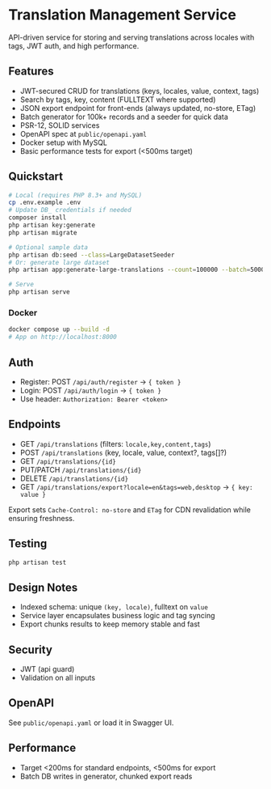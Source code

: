 # Translation Management Service

API-driven service for storing and serving translations across locales with tags, JWT auth, and high performance.

## Features
- JWT-secured CRUD for translations (keys, locales, value, context, tags)
- Search by tags, key, content (FULLTEXT where supported)
- JSON export endpoint for front-ends (always updated, no-store, ETag)
- Batch generator for 100k+ records and a seeder for quick data
- PSR-12, SOLID services
- OpenAPI spec at `public/openapi.yaml`
- Docker setup with MySQL
- Basic performance tests for export (<500ms target)

## Quickstart
```bash
# Local (requires PHP 8.3+ and MySQL)
cp .env.example .env
# Update DB_ credentials if needed
composer install
php artisan key:generate
php artisan migrate

# Optional sample data
php artisan db:seed --class=LargeDatasetSeeder
# Or: generate large dataset
php artisan app:generate-large-translations --count=100000 --batch=5000

# Serve
php artisan serve
```

### Docker
```bash
docker compose up --build -d
# App on http://localhost:8000
```

## Auth
- Register: POST `/api/auth/register` → `{ token }`
- Login: POST `/api/auth/login` → `{ token }`
- Use header: `Authorization: Bearer <token>`

## Endpoints
- GET `/api/translations` (filters: `locale,key,content,tags`)
- POST `/api/translations` (key, locale, value, context?, tags[]?)
- GET `/api/translations/{id}`
- PUT/PATCH `/api/translations/{id}`
- DELETE `/api/translations/{id}`
- GET `/api/translations/export?locale=en&tags=web,desktop` → `{ key: value }`

Export sets `Cache-Control: no-store` and `ETag` for CDN revalidation while ensuring freshness.

## Testing
```bash
php artisan test
```

## Design Notes
- Indexed schema: unique `(key, locale)`, fulltext on `value`
- Service layer encapsulates business logic and tag syncing
- Export chunks results to keep memory stable and fast

## Security
- JWT (api guard)
- Validation on all inputs

## OpenAPI
See `public/openapi.yaml` or load it in Swagger UI.

## Performance
- Target <200ms for standard endpoints, <500ms for export
- Batch DB writes in generator, chunked export reads
